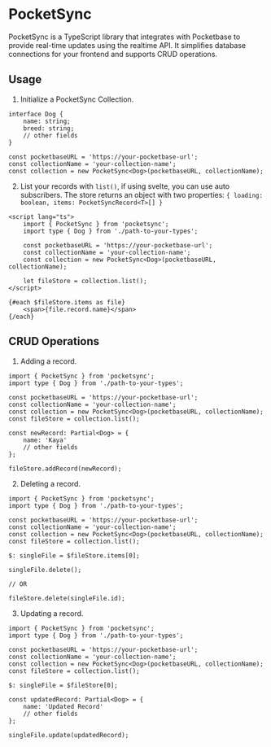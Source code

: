 # PocketSync

PocketSync is a TypeScript library that integrates with Pocketbase to provide real-time updates using the realtime API. It simplifies database connections for your frontend and supports CRUD operations.

## Usage

1. Initialize a PocketSync Collection.

```
interface Dog {
    name: string;
    breed: string;
    // other fields
}

const pocketbaseURL = 'https://your-pocketbase-url';
const collectionName = 'your-collection-name';
const collection = new PocketSync<Dog>(pocketbaseURL, collectionName);
```

2. List your records with `list()`, if using svelte, you can use auto subscribers. The store returns an object with two properties: `{ loading: boolean, items: PocketSyncRecord<T>[] }`

```
<script lang="ts">
    import { PocketSync } from 'pocketsync';
    import type { Dog } from './path-to-your-types';

    const pocketbaseURL = 'https://your-pocketbase-url';
    const collectionName = 'your-collection-name';
    const collection = new PocketSync<Dog>(pocketbaseURL, collectionName);

    let fileStore = collection.list();
</script>

{#each $fileStore.items as file}
    <span>{file.record.name}</span>
{/each}
```

## CRUD Operations

1. Adding a record.

```
import { PocketSync } from 'pocketsync';
import type { Dog } from './path-to-your-types';

const pocketbaseURL = 'https://your-pocketbase-url';
const collectionName = 'your-collection-name';
const collection = new PocketSync<Dog>(pocketbaseURL, collectionName);
const fileStore = collection.list();

const newRecord: Partial<Dog> = {
    name: 'Kaya'
    // other fields
};

fileStore.addRecord(newRecord);
```

2. Deleting a record.

```
import { PocketSync } from 'pocketsync';
import type { Dog } from './path-to-your-types';

const pocketbaseURL = 'https://your-pocketbase-url';
const collectionName = 'your-collection-name';
const collection = new PocketSync<Dog>(pocketbaseURL, collectionName);
const fileStore = collection.list();

$: singleFile = $fileStore.items[0];

singleFile.delete();

// OR

fileStore.delete(singleFile.id);
```

3. Updating a record.

```
import { PocketSync } from 'pocketsync';
import type { Dog } from './path-to-your-types';

const pocketbaseURL = 'https://your-pocketbase-url';
const collectionName = 'your-collection-name';
const collection = new PocketSync<Dog>(pocketbaseURL, collectionName);
const fileStore = collection.list();

$: singleFile = $fileStore[0];

const updatedRecord: Partial<Dog> = {
    name: 'Updated Record'
    // other fields
};

singleFile.update(updatedRecord);
```
